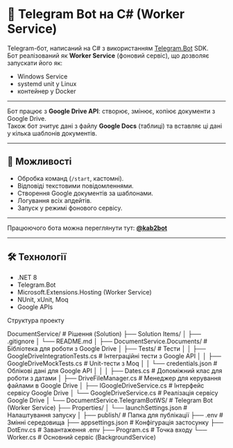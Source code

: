 ﻿# 🤖 Telegram Bot на C# (Worker Service)

Telegram-бот, написаний на C# з використанням [Telegram.Bot](https://github.com/TelegramBots/Telegram.Bot) SDK.  
Бот реалізований як **Worker Service** (фоновий сервіс), що дозволяє запускати його як:
- Windows Service
- systemd unit у Linux
- контейнер у Docker

---
Бот працює з **Google Drive API**: створює, змінює, копіює документи з Google Drive.  
Також бот зчитує дані з файлу **Google Docs** (таблиці) та вставляє ці дані у кілька шаблонів документів.

---

## 📌 Можливості
- Обробка команд (`/start`, кастомні).
- Відповіді текстовими повідомленнями.
- Створення Google документів за шаблонами.
- Логування всіх апдейтів.
- Запуск у режимі фонового сервісу.

---

Працюючого бота можна переглянути тут: **[@kab2bot](https://t.me/kab2bot)**

---

## 🛠 Технології
- .NET 8
- Telegram.Bot
- Microsoft.Extensions.Hosting (Worker Service)
- NUnit, xUnit, Moq
- Google APIs

Структура проекту

DocumentService/ # Рішення (Solution)
├── Solution Items/
│ ├── .gitignore
│ └── README.md
│
├── DocumentService.Documents/ # Бібліотека для роботи з Google Drive
│ ├── Tests/ # Тести
│ │ ├── GoogleDriveIntegrationTests.cs # Інтеграційні тести з Google API
│ │ ├── GoogleDriveMockTests.cs # Unit-тести з Moq
│ │ └── credentials.json # Облікові дані для Google API
│ │
│ ├── Dates.cs # Допоміжний клас для роботи з датами
│ ├── DriveFileManager.cs # Менеджер для керування файлами в Google Drive
│ ├── IGoogleDriveService.cs # Інтерфейс сервісу Google Drive
│ └── GoogleDriveService.cs # Реалізація сервісу Google Drive
│
└── DocumentService.TelegramBotWS/ # Telegram Bot (Worker Service)
├── Properties/
│ └── launchSettings.json # Налаштування запуску
│
├── publish/ # Папка для публікації
├── .env # Змінні середовища
├── appsettings.json # Конфігурація застосунку
├── DotEnv.cs # Завантаження .env
├── Program.cs # Точка входу
└── Worker.cs # Основний сервіс (BackgroundService)
